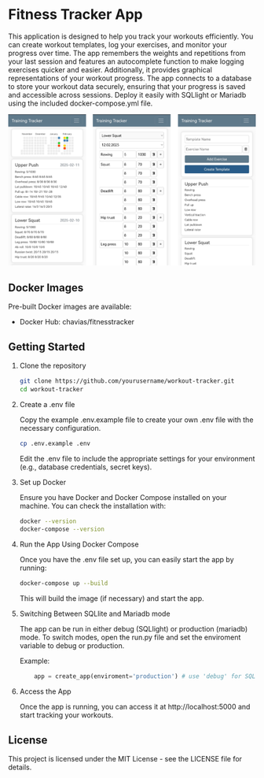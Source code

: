 # Fitness Tracker App

This application is designed to help you track your workouts efficiently.
You can create workout templates, log your exercises, and monitor your progress over time. The app remembers the
weights and repetitions from your last session and features an autocomplete function to make logging exercises quicker and easier.
Additionally, it provides graphical representations of your workout progress. The app connects to a database to store your workout data securely,
ensuring that your progress is saved and accessible across sessions.
Deploy it easily with SQLlight or Mariadb using the included docker-compose.yml file.

<img src="./app_graphic.png" alt="isolated"/>


## Docker Images

Pre-built Docker images are available:

- Docker Hub: chavias/fitnesstracker

## Getting Started
<!-- To get started with the app, follow these steps: -->

1. Clone the repository

    ```bash
    git clone https://github.com/yourusername/workout-tracker.git
    cd workout-tracker
    ```

2. Create a .env file

    Copy the example .env.example file to create your own .env file with the necessary configuration.

    ```bash
    cp .env.example .env
    ```

    Edit the .env file to include the appropriate settings for your environment (e.g., database credentials, secret keys).

3. Set up Docker

    Ensure you have Docker and Docker Compose installed on your machine. You can check the installation with:

    ```bash
    docker --version
    docker-compose --version
    ```

4. Run the App Using Docker Compose

    Once you have the .env file set up, you can easily start the app by running:

    ```bash
    docker-compose up --build
    ```

    This will build the image (if necessary) and start the app.

5. Switching Between SQLlite and Mariadb mode

    The app can be run in either debug (SQLlight) or production (mariadb) mode. To switch modes, open the run.py file and set the enviroment variable to debug or production.

    Example:

    ```python
        app = create_app(enviroment='production') # use 'debug' for SQLlight
    ```

6. Access the App

    Once the app is running, you can access it at http://localhost:5000 and start tracking your workouts.

## License
This project is licensed under the MIT License - see the LICENSE file for details.